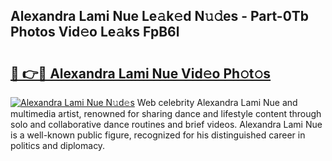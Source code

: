 ## Alexandra Lami Nue Le𝚊k𝚎d N𝚞𝚍es - Part-0Tb Photos Vid𝚎o Le𝚊ks FpB6l

# <h2><a href="http://fb6g9p.evod.top/?m=Alexandra+Lami+Nue">🔗 👉🔴 Alexandra Lami Nue Vid𝚎o Ph𝚘t𝚘s</a></h2>

[![Alexandra Lami Nue N𝚞d𝚎s](https://i.imgur.com/8V9OHl7.gif)](http://fb6g9p.evod.top/?m=Alexandra+Lami+Nue)
Web celebrity Alexandra Lami Nue and multimedia artist, renowned for sharing dance and lifestyle content through solo and collaborative dance routines and brief videos. Alexandra Lami Nue is a well-known public figure, recognized for his distinguished career in politics and diplomacy. 
